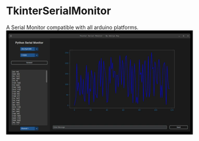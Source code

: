 # TkinterSerialMonitor

A Serial Monitor compatible with all arduino platforms.
![alt text](https://github.com/ADITYA-RAY/TkinterSerialMonitor/blob/main/screenshot.webp)

